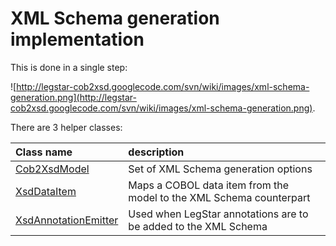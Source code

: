 # XML Schema generation implementation #

This is done in a single step:

![http://legstar-cob2xsd.googlecode.com/svn/wiki/images/xml-schema-generation.png](http://legstar-cob2xsd.googlecode.com/svn/wiki/images/xml-schema-generation.png).

There are 3 helper classes:

| **Class name** | **description** |
|:---------------|:----------------|
| [Cob2XsdModel](http://www.legsem.com/legstar/legstar-cob2xsd/apidocs/com/legstar/cob2xsd/Cob2XsdModel.html) | Set of XML Schema generation options |
| [XsdDataItem](http://www.legsem.com/legstar/legstar-cob2xsd/apidocs/com/legstar/cob2xsd/XsdDataItem.html) | Maps a COBOL data item from the model to the XML Schema counterpart |
| [XsdAnnotationEmitter](http://www.legsem.com/legstar/legstar-cob2xsd/apidocs/com/legstar/cob2xsd/XsdAnnotationEmitter.html) | Used when LegStar annotations are to be added to the XML Schema |
